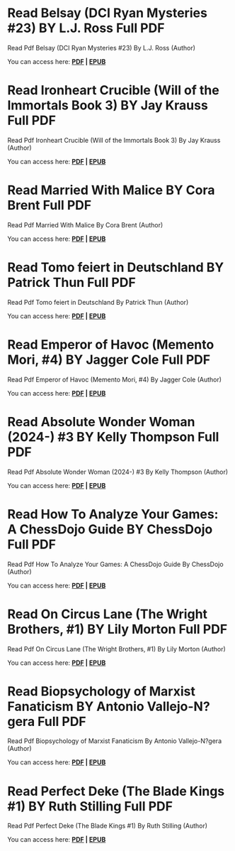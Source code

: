 <h1>Read Belsay (DCI Ryan Mysteries #23) BY L.J. Ross Full PDF</h1><p>Read Pdf Belsay (DCI Ryan Mysteries #23) By L.J. Ross (Author)&nbsp;</p><p>You can access here: <strong><a href="https://coreworldlibrary.web.app/post/B0DPGFLP3N">PDF</a> | <a href="https://coreworldlibrary.web.app/post/B0DPGFLP3N">EPUB</a></strong></p><h1>Read Ironheart Crucible (Will of the Immortals Book 3) BY Jay Krauss Full PDF</h1><p>Read Pdf Ironheart Crucible (Will of the Immortals Book 3) By Jay Krauss (Author)&nbsp;</p><p>You can access here: <strong><a href="https://coreworldlibrary.web.app/post/B0DPG7XYZ8">PDF</a> | <a href="https://coreworldlibrary.web.app/post/B0DPG7XYZ8">EPUB</a></strong></p><h1>Read Married With Malice BY Cora Brent Full PDF</h1><p>Read Pdf Married With Malice By Cora Brent (Author)&nbsp;</p><p>You can access here: <strong><a href="https://coreworldlibrary.web.app/post/B0DPDYXF8G">PDF</a> | <a href="https://coreworldlibrary.web.app/post/B0DPDYXF8G">EPUB</a></strong></p><h1>Read Tomo feiert in Deutschland BY Patrick Thun Full PDF</h1><p>Read Pdf Tomo feiert in Deutschland By Patrick Thun (Author)&nbsp;</p><p>You can access here: <strong><a href="https://coreworldlibrary.web.app/post/B0DP9X8CG5">PDF</a> | <a href="https://coreworldlibrary.web.app/post/B0DP9X8CG5">EPUB</a></strong></p><h1>Read Emperor of Havoc (Memento Mori, #4) BY Jagger Cole Full PDF</h1><p>Read Pdf Emperor of Havoc (Memento Mori, #4) By Jagger Cole (Author)&nbsp;</p><p>You can access here: <strong><a href="https://coreworldlibrary.web.app/post/B0DP3NKYPV">PDF</a> | <a href="https://coreworldlibrary.web.app/post/B0DP3NKYPV">EPUB</a></strong></p><h1>Read Absolute Wonder Woman (2024-) #3 BY Kelly Thompson Full PDF</h1><p>Read Pdf Absolute Wonder Woman (2024-) #3 By Kelly Thompson (Author)&nbsp;</p><p>You can access here: <strong><a href="https://coreworldlibrary.web.app/post/B0DP3G6HVV">PDF</a> | <a href="https://coreworldlibrary.web.app/post/B0DP3G6HVV">EPUB</a></strong></p><h1>Read How To Analyze Your Games: A ChessDojo Guide BY ChessDojo Full PDF</h1><p>Read Pdf How To Analyze Your Games: A ChessDojo Guide By ChessDojo (Author)&nbsp;</p><p>You can access here: <strong><a href="https://coreworldlibrary.web.app/post/B0DP2X1T9D">PDF</a> | <a href="https://coreworldlibrary.web.app/post/B0DP2X1T9D">EPUB</a></strong></p><h1>Read On Circus Lane (The Wright Brothers, #1) BY Lily Morton Full PDF</h1><p>Read Pdf On Circus Lane (The Wright Brothers, #1) By Lily Morton (Author)&nbsp;</p><p>You can access here: <strong><a href="https://coreworldlibrary.web.app/post/B0DNZH54T1">PDF</a> | <a href="https://coreworldlibrary.web.app/post/B0DNZH54T1">EPUB</a></strong></p><h1>Read Biopsychology of Marxist Fanaticism BY Antonio Vallejo-N?gera Full PDF</h1><p>Read Pdf Biopsychology of Marxist Fanaticism By Antonio Vallejo-N?gera (Author)&nbsp;</p><p>You can access here: <strong><a href="https://coreworldlibrary.web.app/post/B0DNYVHZRZ">PDF</a> | <a href="https://coreworldlibrary.web.app/post/B0DNYVHZRZ">EPUB</a></strong></p><h1>Read Perfect Deke (The Blade Kings #1) BY Ruth Stilling Full PDF</h1><p>Read Pdf Perfect Deke (The Blade Kings #1) By Ruth Stilling (Author)&nbsp;</p><p>You can access here: <strong><a href="https://coreworldlibrary.web.app/post/B0DNY6NQGB">PDF</a> | <a href="https://coreworldlibrary.web.app/post/B0DNY6NQGB">EPUB</a></strong></p>
